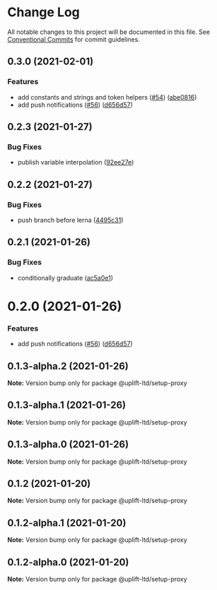 # Change Log

All notable changes to this project will be documented in this file. See
[Conventional Commits](https://conventionalcommits.org) for commit guidelines.

## 0.3.0 (2021-02-01)

### Features

- add constants and strings and token helpers ([#54](https://github.com/uplift-ltd/nexus/issues/54))
  ([abe0816](https://github.com/uplift-ltd/nexus/commit/abe08162dec2552c083680fde4ce80bf9d4b6675))
- add push notifications ([#56](https://github.com/uplift-ltd/nexus/issues/56))
  ([d656d57](https://github.com/uplift-ltd/nexus/commit/d656d57fa545c77c9c28aab77e57ea43a2bacc60))

## 0.2.3 (2021-01-27)

### Bug Fixes

- publish variable interpolation
  ([92ee27e](https://github.com/uplift-ltd/nexus/commit/92ee27e2b1a473d14e95120fd9835f90e2b4b0d0))

## 0.2.2 (2021-01-27)

### Bug Fixes

- push branch before lerna
  ([4495c31](https://github.com/uplift-ltd/nexus/commit/4495c311019edad65242fddfcbec3763a86f528c))

## 0.2.1 (2021-01-26)

### Bug Fixes

- conditionally graduate
  ([ac5a0e1](https://github.com/uplift-ltd/nexus/commit/ac5a0e1fc880399a0b498e7eac042f1572fee991))

# 0.2.0 (2021-01-26)

### Features

- add push notifications ([#56](https://github.com/uplift-ltd/nexus/issues/56))
  ([d656d57](https://github.com/uplift-ltd/nexus/commit/d656d57fa545c77c9c28aab77e57ea43a2bacc60))

## 0.1.3-alpha.2 (2021-01-26)

**Note:** Version bump only for package @uplift-ltd/setup-proxy

## 0.1.3-alpha.1 (2021-01-26)

**Note:** Version bump only for package @uplift-ltd/setup-proxy

## 0.1.3-alpha.0 (2021-01-26)

**Note:** Version bump only for package @uplift-ltd/setup-proxy

## 0.1.2 (2021-01-20)

**Note:** Version bump only for package @uplift-ltd/setup-proxy

## 0.1.2-alpha.1 (2021-01-20)

**Note:** Version bump only for package @uplift-ltd/setup-proxy

## 0.1.2-alpha.0 (2021-01-20)

**Note:** Version bump only for package @uplift-ltd/setup-proxy
